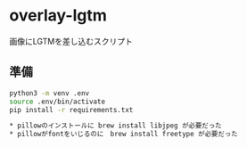 # overlay-lgtm
画像にLGTMを差し込むスクリプト

## 準備

```sh
python3 -m venv .env
source .env/bin/activate
pip install -r requirements.txt

* pillowのインストールに brew install libjpeg が必要だった
* pillowがfontをいじるのに　brew install freetype が必要だった
```
